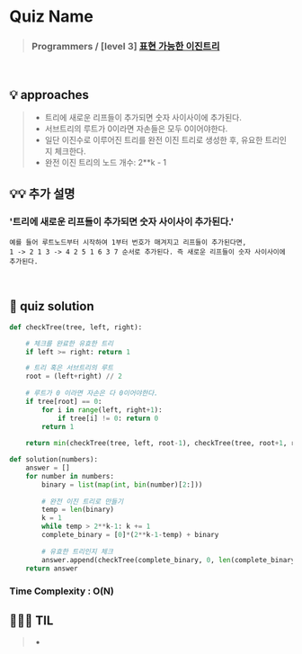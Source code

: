 # Quiz Name
> ### Programmers / [level 3] <a href = "https://school.programmers.co.kr/learn/courses/30/lessons/150367"> 표현 가능한 이진트리 </a>

<br>

## 💡 approaches
>  - 트리에 새로운 리프들이 추가되면 숫자 사이사이에 추가된다.
>  - 서브트리의 루트가 0이라면 자손들은 모두 0이어야한다.
>  - 일단 이진수로 이루어진 트리를 완전 이진 트리로 생성한 후, 유요한 트리인지 체크한다.
>  - 완전 이진 트리의 노드 개수: 2**k - 1

## 💡💡 추가 설명

### '트리에 새로운 리프들이 추가되면 숫자 사이사이 추가된다.'
    예를 들어 루트노드부터 시작하여 1부터 번호가 매겨지고 리프들이 추가된다면,
    1 -> 2 1 3 -> 4 2 5 1 6 3 7 순서로 추가된다. 즉 새로운 리프들이 숫자 사이사이에 추가된다.

<br>

## 🔑 quiz solution

```py
def checkTree(tree, left, right):

    # 체크를 완료한 유효한 트리
    if left >= right: return 1

    # 트리 혹은 서브트리의 루트
    root = (left+right) // 2
    
    # 루트가 0 이라면 자손은 다 0이어야한다.
    if tree[root] == 0:
        for i in range(left, right+1):
            if tree[i] != 0: return 0
        return 1
    
    return min(checkTree(tree, left, root-1), checkTree(tree, root+1, right))

def solution(numbers):
    answer = []
    for number in numbers:
        binary = list(map(int, bin(number)[2:]))
        
        # 완전 이진 트리로 만들기
        temp = len(binary)
        k = 1
        while temp > 2**k-1: k += 1
        complete_binary = [0]*(2**k-1-temp) + binary
        
        # 유효한 트리인지 체크
        answer.append(checkTree(complete_binary, 0, len(complete_binary)-1))
    return answer
```
### Time Complexity : O(N)
## 👩🏻‍🏫 TIL
>  - 